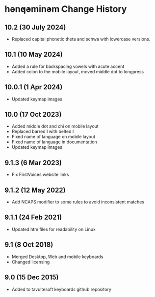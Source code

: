 hǝn̓q̓ǝmin̓ǝm̓ Change History
============================
10.2 (30 July 2024)
-------------------
* Replaced capital phonetic theta and schwa with lowercase versions.

10.1 (10 May 2024)
-------------------
* Added a rule for backspacing vowels with acute accent
* Added colon to the mobile layout, moved middle dot to longpress

10.0.1 (1 Apr 2024)
-------------------
* Updated keymap images

10.0 (17 Oct 2023)
-------------------
* Added middle dot and chi on mobile layout
* Replaced barred l with belted l
* Fixed name of language on mobile layout
* Fixed name of language in documentation
* Updated keymap images

9.1.3 (6 Mar 2023)
-------------------
* Fix FirstVoices website links

9.1.2 (12 May 2022)
-------------------
* Add NCAPS modifier to some rules to avoid inconsistent matches

9.1.1 (24 Feb 2021)
-------------------
* Updated htm files for readability on Linux

9.1 (8 Oct 2018)
-----------------
* Merged Desktop, Web and mobile keyboards
* Changed licensing

9.0 (15 Dec 2015)
-----------------

* Added to tavultesoft keyboards github repository
